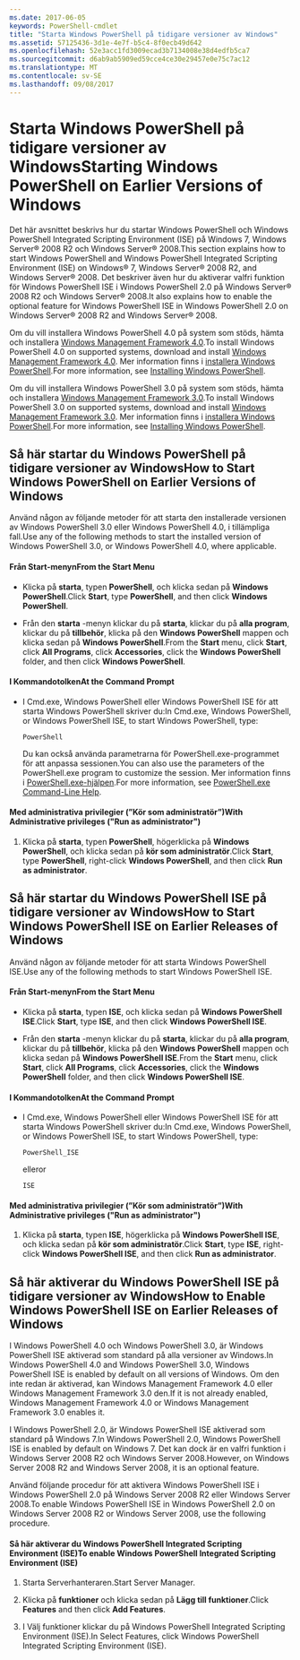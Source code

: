 ```yaml
---
ms.date: 2017-06-05
keywords: PowerShell-cmdlet
title: "Starta Windows PowerShell på tidigare versioner av Windows"
ms.assetid: 57125436-3d1e-4e7f-b5c4-8f0ecb49d642
ms.openlocfilehash: 52e3acc1fd3009ecad3b7134008e38d4edfb5ca7
ms.sourcegitcommit: d6ab9ab5909ed59cce4ce30e29457e0e75c7ac12
ms.translationtype: MT
ms.contentlocale: sv-SE
ms.lasthandoff: 09/08/2017
---
```

# <a name="starting-windows-powershell-on-earlier-versions-of-windows"></a><span data-ttu-id="87647-103">Starta Windows PowerShell på tidigare versioner av Windows</span><span class="sxs-lookup"><span data-stu-id="87647-103">Starting Windows PowerShell on Earlier Versions of Windows</span></span>
<span data-ttu-id="87647-104">Det här avsnittet beskrivs hur du startar Windows PowerShell och Windows PowerShell Integrated Scripting Environment (ISE) på Windows 7, Windows Server® 2008 R2 och Windows Server® 2008.</span><span class="sxs-lookup"><span data-stu-id="87647-104">This section explains how to start Windows PowerShell and Windows PowerShell Integrated Scripting Environment (ISE) on Windows® 7, Windows Server® 2008 R2, and Windows Server® 2008.</span></span> <span data-ttu-id="87647-105">Det beskriver även hur du aktiverar valfri funktion för Windows PowerShell ISE i Windows PowerShell 2.0 på Windows Server® 2008 R2 och Windows Server® 2008.</span><span class="sxs-lookup"><span data-stu-id="87647-105">It also explains how to enable the optional feature for Windows PowerShell ISE in Windows PowerShell 2.0 on Windows Server® 2008 R2 and Windows Server® 2008.</span></span>

<span data-ttu-id="87647-106">Om du vill installera Windows PowerShell 4.0 på system som stöds, hämta och installera [Windows Management Framework 4.0](http://go.microsoft.com/fwlink/?LinkID=293881).</span><span class="sxs-lookup"><span data-stu-id="87647-106">To install Windows PowerShell 4.0 on supported systems, download and install [Windows Management Framework 4.0](http://go.microsoft.com/fwlink/?LinkID=293881).</span></span> <span data-ttu-id="87647-107">Mer information finns i [installera Windows PowerShell](Installing-Windows-PowerShell.md).</span><span class="sxs-lookup"><span data-stu-id="87647-107">For more information, see [Installing Windows PowerShell](Installing-Windows-PowerShell.md).</span></span>

<span data-ttu-id="87647-108">Om du vill installera Windows PowerShell 3.0 på system som stöds, hämta och installera [Windows Management Framework 3.0](http://go.microsoft.com/fwlink/?LinkID=240290).</span><span class="sxs-lookup"><span data-stu-id="87647-108">To install Windows PowerShell 3.0 on supported systems, download and install [Windows Management Framework 3.0](http://go.microsoft.com/fwlink/?LinkID=240290).</span></span> <span data-ttu-id="87647-109">Mer information finns i [installera Windows PowerShell](Installing-Windows-PowerShell.md).</span><span class="sxs-lookup"><span data-stu-id="87647-109">For more information, see [Installing Windows PowerShell](Installing-Windows-PowerShell.md).</span></span>

## <a name="how-to-start-windows-powershell-on-earlier-versions-of-windows"></a><span data-ttu-id="87647-110">Så här startar du Windows PowerShell på tidigare versioner av Windows</span><span class="sxs-lookup"><span data-stu-id="87647-110">How to Start Windows PowerShell on Earlier Versions of Windows</span></span>
<span data-ttu-id="87647-111">Använd någon av följande metoder för att starta den installerade versionen av Windows PowerShell 3.0 eller Windows PowerShell 4.0, i tillämpliga fall.</span><span class="sxs-lookup"><span data-stu-id="87647-111">Use any of the following methods to start the installed version of Windows PowerShell 3.0, or Windows PowerShell 4.0, where applicable.</span></span>

#### <a name="from-the-start-menu"></a><span data-ttu-id="87647-112">Från Start-menyn</span><span class="sxs-lookup"><span data-stu-id="87647-112">From the Start Menu</span></span>

- <span data-ttu-id="87647-113">Klicka på **starta**, typen **PowerShell**, och klicka sedan på **Windows PowerShell**.</span><span class="sxs-lookup"><span data-stu-id="87647-113">Click **Start**, type **PowerShell**, and then click **Windows PowerShell**.</span></span>

- <span data-ttu-id="87647-114">Från den **starta** -menyn klickar du på **starta**, klickar du på **alla program**, klickar du på **tillbehör**, klicka på den **Windows PowerShell**  mappen och klicka sedan på **Windows PowerShell**.</span><span class="sxs-lookup"><span data-stu-id="87647-114">From the **Start** menu, click **Start**, click **All Programs**, click **Accessories**, click the **Windows PowerShell** folder, and then click **Windows PowerShell**.</span></span>

#### <a name="at-the-command-prompt"></a><span data-ttu-id="87647-115">I Kommandotolken</span><span class="sxs-lookup"><span data-stu-id="87647-115">At the Command Prompt</span></span>

- <span data-ttu-id="87647-116">I Cmd.exe, Windows PowerShell eller Windows PowerShell ISE för att starta Windows PowerShell skriver du:</span><span class="sxs-lookup"><span data-stu-id="87647-116">In Cmd.exe, Windows PowerShell, or Windows PowerShell ISE, to start Windows PowerShell, type:</span></span>

    ```
    PowerShell
    ```

    <span data-ttu-id="87647-117">Du kan också använda parametrarna för PowerShell.exe-programmet för att anpassa sessionen.</span><span class="sxs-lookup"><span data-stu-id="87647-117">You can also use the parameters of the PowerShell.exe program to customize the session.</span></span> <span data-ttu-id="87647-118">Mer information finns i [PowerShell.exe-hjälpen](../core-powershell/console/PowerShell.exe-Command-Line-Help.md).</span><span class="sxs-lookup"><span data-stu-id="87647-118">For more information, see [PowerShell.exe Command-Line Help](../core-powershell/console/PowerShell.exe-Command-Line-Help.md).</span></span>

#### <a name="with-administrative-privileges-run-as-administrator"></a><span data-ttu-id="87647-119">Med administrativa privilegier (”Kör som administratör”)</span><span class="sxs-lookup"><span data-stu-id="87647-119">With Administrative privileges ("Run as administrator")</span></span>

1. <span data-ttu-id="87647-120">Klicka på **starta**, typen **PowerShell**, högerklicka på **Windows PowerShell**, och klicka sedan på **kör som administratör**.</span><span class="sxs-lookup"><span data-stu-id="87647-120">Click **Start**, type **PowerShell**, right-click **Windows PowerShell**, and then click **Run as administrator**.</span></span>

## <a name="how-to-start-windows-powershell-ise-on-earlier-releases-of-windows"></a><span data-ttu-id="87647-121">Så här startar du Windows PowerShell ISE på tidigare versioner av Windows</span><span class="sxs-lookup"><span data-stu-id="87647-121">How to Start Windows PowerShell ISE on Earlier Releases of Windows</span></span>
<span data-ttu-id="87647-122">Använd någon av följande metoder för att starta Windows PowerShell ISE.</span><span class="sxs-lookup"><span data-stu-id="87647-122">Use any of the following methods to start Windows PowerShell ISE.</span></span>

#### <a name="from-the-start-menu"></a><span data-ttu-id="87647-123">Från Start-menyn</span><span class="sxs-lookup"><span data-stu-id="87647-123">From the Start Menu</span></span>

- <span data-ttu-id="87647-124">Klicka på **starta**, typen **ISE**, och klicka sedan på **Windows PowerShell ISE**.</span><span class="sxs-lookup"><span data-stu-id="87647-124">Click **Start**, type **ISE**, and then click **Windows PowerShell ISE**.</span></span>

- <span data-ttu-id="87647-125">Från den **starta** -menyn klickar du på **starta**, klickar du på **alla program**, klickar du på **tillbehör**, klicka på den **Windows PowerShell**  mappen och klicka sedan på **Windows PowerShell ISE**.</span><span class="sxs-lookup"><span data-stu-id="87647-125">From the **Start** menu, click **Start**, click **All Programs**, click **Accessories**, click the **Windows PowerShell** folder, and then click **Windows PowerShell ISE**.</span></span>

#### <a name="at-the-command-prompt"></a><span data-ttu-id="87647-126">I Kommandotolken</span><span class="sxs-lookup"><span data-stu-id="87647-126">At the Command Prompt</span></span>

- <span data-ttu-id="87647-127">I Cmd.exe, Windows PowerShell eller Windows PowerShell ISE för att starta Windows PowerShell skriver du:</span><span class="sxs-lookup"><span data-stu-id="87647-127">In Cmd.exe, Windows PowerShell, or Windows PowerShell ISE, to start Windows PowerShell, type:</span></span>

    ```
    PowerShell_ISE
    ```

    <span data-ttu-id="87647-128">eller</span><span class="sxs-lookup"><span data-stu-id="87647-128">or</span></span>

    ```
    ISE
    ```

#### <a name="with-administrative-privileges-run-as-administrator"></a><span data-ttu-id="87647-129">Med administrativa privilegier (”Kör som administratör”)</span><span class="sxs-lookup"><span data-stu-id="87647-129">With Administrative privileges ("Run as administrator")</span></span>

1. <span data-ttu-id="87647-130">Klicka på **starta**, typen **ISE**, högerklicka på **Windows PowerShell ISE**, och klicka sedan på **kör som administratör**.</span><span class="sxs-lookup"><span data-stu-id="87647-130">Click **Start**, type **ISE**, right-click **Windows PowerShell ISE**, and then click **Run as administrator**.</span></span>

## <a name="how-to-enable-windows-powershell-ise-on-earlier-releases-of-windows"></a><span data-ttu-id="87647-131">Så här aktiverar du Windows PowerShell ISE på tidigare versioner av Windows</span><span class="sxs-lookup"><span data-stu-id="87647-131">How to Enable Windows PowerShell ISE on Earlier Releases of Windows</span></span>
<span data-ttu-id="87647-132">I Windows PowerShell 4.0 och Windows PowerShell 3.0, är Windows PowerShell ISE aktiverad som standard på alla versioner av Windows.</span><span class="sxs-lookup"><span data-stu-id="87647-132">In Windows PowerShell 4.0 and Windows PowerShell 3.0, Windows PowerShell ISE is enabled by default on all versions of Windows.</span></span> <span data-ttu-id="87647-133">Om den inte redan är aktiverad, kan Windows Management Framework 4.0 eller Windows Management Framework 3.0 den.</span><span class="sxs-lookup"><span data-stu-id="87647-133">If it is not already enabled, Windows Management Framework 4.0 or Windows Management Framework 3.0 enables it.</span></span>

<span data-ttu-id="87647-134">I Windows PowerShell 2.0, är Windows PowerShell ISE aktiverad som standard på Windows 7.</span><span class="sxs-lookup"><span data-stu-id="87647-134">In Windows PowerShell 2.0, Windows PowerShell ISE is enabled by default on Windows 7.</span></span> <span data-ttu-id="87647-135">Det kan dock är en valfri funktion i Windows Server 2008 R2 och Windows Server 2008.</span><span class="sxs-lookup"><span data-stu-id="87647-135">However, on Windows Server 2008 R2 and Windows Server 2008, it is an optional feature.</span></span>

<span data-ttu-id="87647-136">Använd följande procedur för att aktivera Windows PowerShell ISE i Windows PowerShell 2.0 på Windows Server 2008 R2 eller Windows Server 2008.</span><span class="sxs-lookup"><span data-stu-id="87647-136">To enable Windows PowerShell ISE in Windows PowerShell 2.0 on Windows Server 2008 R2 or Windows Server 2008, use the following procedure.</span></span>

#### <a name="to-enable-windows-powershell-integrated-scripting-environment-ise"></a><span data-ttu-id="87647-137">Så här aktiverar du Windows PowerShell Integrated Scripting Environment (ISE)</span><span class="sxs-lookup"><span data-stu-id="87647-137">To enable Windows PowerShell Integrated Scripting Environment (ISE)</span></span>

1. <span data-ttu-id="87647-138">Starta Serverhanteraren.</span><span class="sxs-lookup"><span data-stu-id="87647-138">Start Server Manager.</span></span>

2. <span data-ttu-id="87647-139">Klicka på **funktioner** och klicka sedan på **Lägg till funktioner**.</span><span class="sxs-lookup"><span data-stu-id="87647-139">Click **Features** and then click **Add Features**.</span></span>

3. <span data-ttu-id="87647-140">I Välj funktioner klickar du på Windows PowerShell Integrated Scripting Environment (ISE).</span><span class="sxs-lookup"><span data-stu-id="87647-140">In Select Features, click Windows PowerShell Integrated Scripting Environment (ISE).</span></span>

